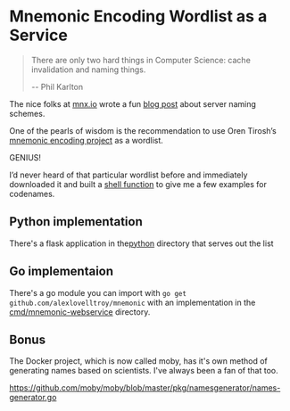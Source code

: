 # Mnemonic Encoding Wordlist as a Service

>There are only two hard things in Computer Science: cache invalidation and naming things.
>
>-- Phil Karlton


The nice folks at [mnx.io](http://mnx.io/) wrote a fun [blog post](http://mnx.io/blog/a-proper-server-naming-scheme/) about server naming schemes.

One of the pearls of wisdom is the recommendation to use Oren Tirosh’s [mnemonic encoding project](http://web.archive.org/web/20090918202746/http://tothink.com/mnemonic/wordlist.html) as a wordlist. 

GENIUS!

I’d never heard of that particular wordlist before and immediately downloaded it and built a [shell function](https://gist.github.com/alexlovelltroy/119c32a12f6aca28c3f3) to give me a few examples for codenames.


## Python implementation

There's a flask application in the[python](/python) directory that serves out the list

## Go implementaion

There's a go module you can import with `go get github.com/alexlovelltroy/mnemonic` with an implementation in the [cmd/mnemonic-webservice](/cmd/mnemonic-webservice/) directory.

## Bonus

The Docker project, which is now called moby, has it's own method of generating names based on scientists.  I've always been a fan of that too.

https://github.com/moby/moby/blob/master/pkg/namesgenerator/names-generator.go

